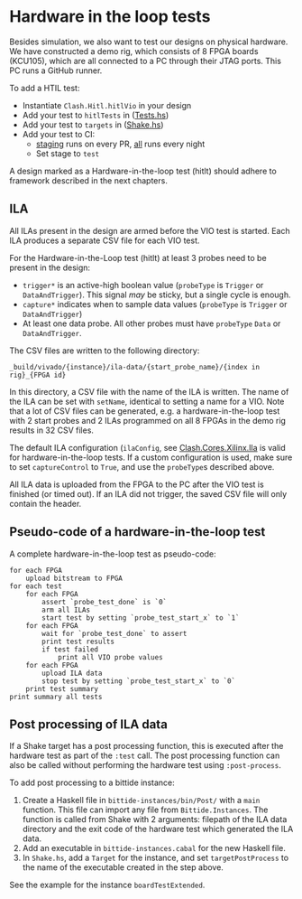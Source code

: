 <!--
SPDX-FileCopyrightText: 2022 Google LLC

SPDX-License-Identifier: Apache-2.0
-->

# Hardware in the loop tests
Besides simulation, we also want to test our designs on physical hardware. We
have constructed a demo rig, which consists of 8 FPGA boards (KCU105), which are
all connected to a PC through their JTAG ports. This PC runs a GitHub runner.

To add a HTIL test:

- Instantiate `Clash.Hitl.hitlVio` in your design
- Add your test to `hitlTests` in ([Tests.hs](/bittide-instances/src/Bittide/Instances/Hitl/Tests.hs))
- Add your test to `targets` in ([Shake.hs](/bittide-shake/bin/Shake.hs))
- Add your test to CI:
  - [staging](/.github/synthesis/staging.json) runs on every PR,
    [all](/.github/synthesis/all.json) runs every night
  - Set stage to `test`

A design marked as a Hardware-in-the-loop test (hitlt) should adhere to
framework described in the next chapters.

## ILA
All ILAs present in the design are armed before the VIO test is started. Each
ILA produces a separate CSV file for each VIO test.

For the Hardware-in-the-Loop test (hitlt) at least 3 probes need to be present
in the design:
- `trigger*` is an active-high boolean value (`probeType` is `Trigger` or
`DataAndTrigger`). This signal _may_ be sticky, but a single cycle is enough.
- `capture*` indicates when to sample data values (`probeType` is `Trigger` or
`DataAndTrigger`)
- At least one data probe. All other probes must have `probeType` `Data` or
`DataAndTrigger`.

The CSV files are written to the following directory:

```
_build/vivado/{instance}/ila-data/{start_probe_name}/{index in rig}_{FPGA id}
```

In this directory, a CSV file with the name of the ILA is written. The name of
the ILA can be set with `setName`, identical to setting a name for a VIO. Note
that a lot of CSV files can be generated, e.g. a hardware-in-the-loop test with
2 start probes and 2 ILAs programmed on all 8 FPGAs in the demo rig results in
32 CSV files.

The default ILA configuration (`ilaConfig`, see [Clash.Cores.Xilinx.Ila](https://github.com/clash-lang/clash-compiler/blob/master/clash-cores/src/Clash/Cores/Xilinx/Ila.hs#L63) is valid
for hardware-in-the-loop tests. If a custom configuration is used, make sure to
set `captureControl` to `True`, and use the `probeType`s described above.

All ILA data is uploaded from the FPGA to the PC after the VIO test is finished
(or timed out). If an ILA did not trigger, the saved CSV file will only contain
the header.


## Pseudo-code of a hardware-in-the-loop test
A complete hardware-in-the-loop test as pseudo-code:
```
for each FPGA
    upload bitstream to FPGA
for each test
    for each FPGA
        assert `probe_test_done` is `0`
        arm all ILAs
        start test by setting `probe_test_start_x` to `1`
    for each FPGA
        wait for `probe_test_done` to assert
        print test results
        if test failed
            print all VIO probe values
    for each FPGA
        upload ILA data
        stop test by setting `probe_test_start_x` to `0`
    print test summary
print summary all tests
```


## Post processing of ILA data
If a Shake target has a post processing function, this is executed after the
hardware test as part of the `:test` call. The post processing function can also
be called without performing the hardware test using `:post-process`.

To add post processing to a bittide instance:

1. Create a Haskell file in `bittide-instances/bin/Post/` with a `main`
function. This file can import any file from `Bittide.Instances`. The function
is called from Shake with 2 arguments: filepath of the ILA data directory and
the exit code of the hardware test which generated the ILA data.
2. Add an executable in `bittide-instances.cabal` for the new Haskell file.
3. In `Shake.hs`, add a `Target` for the instance, and set `targetPostProcess`
to the name of the executable created in the step above.

See the example for the instance `boardTestExtended`.
